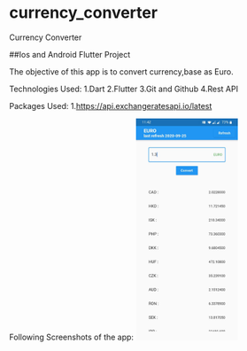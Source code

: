 # currency_converter

Currency Converter

##Ios and Android Flutter Project

The objective of this app is to convert currency,base as Euro.

Technologies Used:
1.Dart
2.Flutter
3.Git and Github
4.Rest API

Packages Used:
1.https://api.exchangeratesapi.io/latest


Following Screenshots of the app:
<img src="./Screenshot/s1.JPEG" widt="500" height="400">
